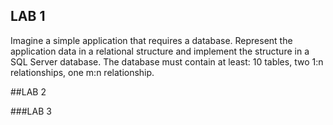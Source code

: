 ## LAB 1

<p>Imagine a simple application that requires a database. Represent the application data in a relational structure and implement the structure in a SQL Server database. The database must contain at least: 10 tables, two 1:n relationships, one m:n relationship.</p>

##LAB 2

###LAB 3
